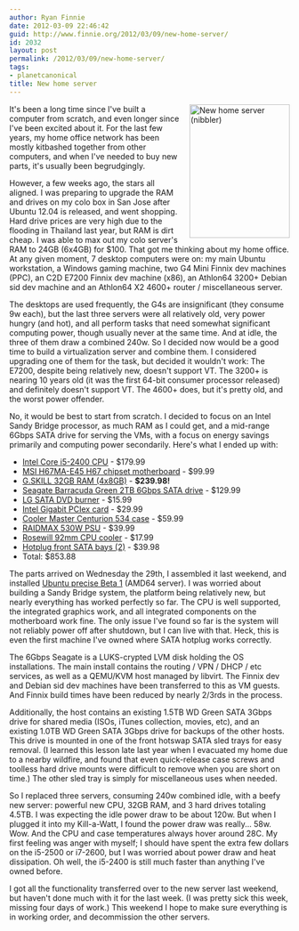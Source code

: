 ```yaml
---
author: Ryan Finnie
date: 2012-03-09 22:46:42
guid: http://www.finnie.org/2012/03/09/new-home-server/
id: 2032
layout: post
permalink: /2012/03/09/new-home-server/
tags:
- planetcanonical
title: New home server
---
```

<span style="float: right; margin-left: 1em;"><a href="http://www.flickr.com/photos/fo0bar/6822160034/" title="New home server (nibbler) by Ryan Finnie, on Flickr"><img src="http://farm8.staticflickr.com/7065/6822160034_71ed5d14cc_m.jpg" width="180" height="240" alt="New home server (nibbler)" /></a></span>It's been a long time since I've built a computer from scratch, and even longer since I've been excited about it. For the last few years, my home office network has been mostly kitbashed together from other computers, and when I've needed to buy new parts, it's usually been begrudgingly.

However, a few weeks ago, the stars all aligned. I was preparing to upgrade the RAM and drives on my colo box in San Jose after Ubuntu 12.04 is released, and went shopping. Hard drive prices are very high due to the flooding in Thailand last year, but RAM is dirt cheap. I was able to max out my colo server's RAM to 24GB (6x4GB) for $100. That got me thinking about my home office. At any given moment, 7 desktop computers were on: my main Ubuntu workstation, a Windows gaming machine, two G4 Mini Finnix dev machines (PPC), an C2D E7200 Finnix dev machine (x86), an Athlon64 3200+ Debian sid dev machine and an Athlon64 X2 4600+ router / miscellaneous server.

The desktops are used frequently, the G4s are insignificant (they consume 9w each), but the last three servers were all relatively old, very power hungry (and hot), and all perform tasks that need somewhat significant computing power, though usually never at the same time. And at idle, the three of them draw a combined 240w. So I decided now would be a good time to build a virtualization server and combine them. I considered upgrading one of them for the task, but decided it wouldn't work: The E7200, despite being relatively new, doesn't support VT. The 3200+ is nearing 10 years old (it was the first 64-bit consumer processor released) and definitely doesn't support VT. The 4600+ does, but it's pretty old, and the worst power offender.

No, it would be best to start from scratch. I decided to focus on an Intel Sandy Bridge processor, as much RAM as I could get, and a mid-range 6Gbps SATA drive for serving the VMs, with a focus on energy savings primarily and computing power secondarily. Here's what I ended up with:

  * [Intel Core i5-2400 CPU](http://www.newegg.com/Product/Product.aspx?Item=N82E16819115074) - $179.99
  * [MSI H67MA-E45 H67 chipset motherboard](http://www.newegg.com/Product/Product.aspx?Item=N82E16813130570) - $99.99
  * [G.SKILL 32GB RAM (4x8GB)](http://www.newegg.com/Product/Product.aspx?Item=N82E16820231486) - **$239.98!**
  * [Seagate Barracuda Green 2TB 6Gbps SATA drive](http://www.newegg.com/Product/Product.aspx?Item=N82E16822148681) - $129.99
  * [LG SATA DVD burner](http://www.newegg.com/Product/Product.aspx?Item=N82E16827136236) - $15.99
  * [Intel Gigabit PCIex card](http://www.newegg.com/Product/Product.aspx?Item=N82E16833106033) - $29.99
  * [Cooler Master Centurion 534 case](http://www.newegg.com/Product/Product.aspx?Item=N82E16811119106) - $59.99
  * [RAIDMAX 530W PSU](http://www.newegg.com/Product/Product.aspx?Item=N82E16817152028) - $39.99
  * [Rosewill 92mm CPU cooler](http://www.newegg.com/Product/Product.aspx?Item=N82E16835200056) - $17.99
  * [Hotplug front SATA bays (2)](http://www.newegg.com/Product/Product.aspx?Item=N82E16817998031) - $39.98
  * Total: $853.88

The parts arrived on Wednesday the 29th, I assembled it last weekend, and installed [Ubuntu precise Beta 1](https://wiki.ubuntu.com/PrecisePangolin/TechnicalOverview/Beta1) (AMD64 server). I was worried about building a Sandy Bridge system, the platform being relatively new, but nearly everything has worked perfectly so far. The CPU is well supported, the integrated graphics work, and all integrated components on the motherboard work fine. The only issue I've found so far is the system will not reliably power off after shutdown, but I can live with that. Heck, this is even the first machine I've owned where SATA hotplug works correctly.

The 6Gbps Seagate is a LUKS-crypted LVM disk holding the OS installations. The main install contains the routing / VPN / DHCP / etc services, as well as a QEMU/KVM host managed by libvirt. The Finnix dev and Debian sid dev machines have been transferred to this as VM guests. And Finnix build times have been reduced by nearly 2/3rds in the process.

Additionally, the host contains an existing 1.5TB WD Green SATA 3Gbps drive for shared media (ISOs, iTunes collection, movies, etc), and an existing 1.0TB WD Green SATA 3Gbps drive for backups of the other hosts. This drive is mounted in one of the front hotswap SATA sled trays for easy removal. (I learned this lesson late last year when I evacuated my home due to a nearby wildfire, and found that even quick-release case screws and toolless hard drive mounts were difficult to remove when you are short on time.) The other sled tray is simply for miscellaneous uses when needed.

So I replaced three servers, consuming 240w combined idle, with a beefy new server: powerful new CPU, 32GB RAM, and 3 hard drives totaling 4.5TB. I was expecting the idle power draw to be about 120w. But when I plugged it into my Kill-a-Watt, I found the power draw was really... 58w. Wow. And the CPU and case temperatures always hover around 28C. My first feeling was anger with myself; I should have spent the extra few dollars on the i5-2500 or i7-2600, but I was worried about power draw and heat dissipation. Oh well, the i5-2400 is still much faster than anything I've owned before.

I got all the functionality transferred over to the new server last weekend, but haven't done much with it for the last week. (I was pretty sick this week, missing four days of work.) This weekend I hope to make sure everything is in working order, and decommission the other servers.
